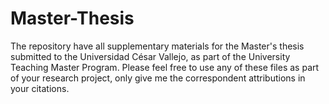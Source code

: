 # Master-Thesis
 
The repository have all supplementary materials for the Master's thesis submitted to the Universidad César Vallejo, as part of the University Teaching Master Program. Please feel free to use any of these files as part of your research project, only give me the correspondent attributions in your citations.
